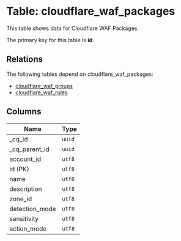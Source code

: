 # Table: cloudflare_waf_packages

This table shows data for Cloudflare WAF Packages.

The primary key for this table is **id**.

## Relations

The following tables depend on cloudflare_waf_packages:
  - [cloudflare_waf_groups](cloudflare_waf_groups.md)
  - [cloudflare_waf_rules](cloudflare_waf_rules.md)

## Columns

| Name          | Type          |
| ------------- | ------------- |
|_cq_id|`uuid`|
|_cq_parent_id|`uuid`|
|account_id|`utf8`|
|id (PK)|`utf8`|
|name|`utf8`|
|description|`utf8`|
|zone_id|`utf8`|
|detection_mode|`utf8`|
|sensitivity|`utf8`|
|action_mode|`utf8`|